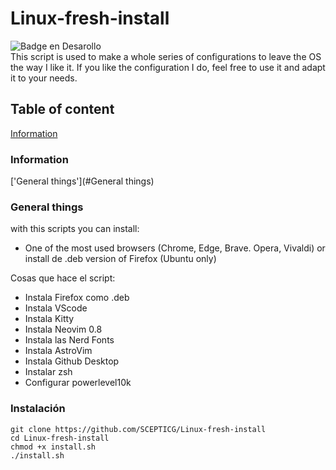 # Linux-fresh-install
![Badge en Desarollo](https://img.shields.io/badge/STATUS-EN%20DESAROLLO-green) </br>
This script is used to make a whole series of configurations to leave the OS the way I like it. If you like the configuration I do, feel free to use it and adapt it to your needs.

## Table of content
[Information](#Information)</br>

### Information
['General things'](#General things)</br>

### General things
with this scripts you can install:
 - One of the most used browsers (Chrome, Edge, Brave. Opera, Vivaldi) or install de .deb version of Firefox (Ubuntu only)
 


Cosas que hace el script:
- Instala Firefox como .deb
- Instala VScode
- Instala Kitty
- Instala Neovim 0.8
- Instala las Nerd Fonts
- Instala AstroVim
- Instala Github Desktop
- Instalar zsh
- Configurar powerlevel10k

### Instalación
```
git clone https://github.com/SCEPTICG/Linux-fresh-install
cd Linux-fresh-install
chmod +x install.sh
./install.sh
```
